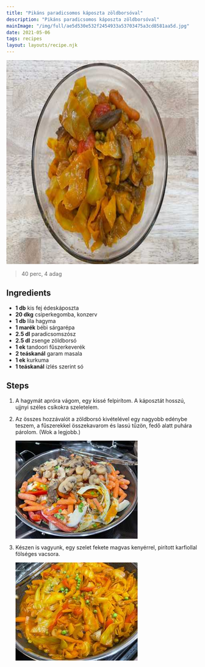 ```yaml
---
title: "Pikáns paradicsomos káposzta zöldborsóval"
description: "Pikáns paradicsomos káposzta zöldborsóval"
mainImage: "/img/full/ae5d530e532f2454933a53703475a3cd8581aa5d.jpg"
date: 2021-05-06
tags: recipes
layout: layouts/recipe.njk
---
```

                            
<p align="center"><a href="https://cookpad.com/hu/receptek/14952455-pikans-paradicsomos-kaposzta-zoldborsoval" rel="Recipe source page"><img width="751" height="532" src="/img/full/ae5d530e532f2454933a53703475a3cd8581aa5d.jpg"/></a></p>

> 40 perc, 4 adag 

## Ingredients
* **1 db** kis fej édeskáposzta
* **20 dkg** csiperkegomba, konzerv
* **1 db** lila hagyma
* **1 marék** bébi sárgarépa
* **2.5 dl** paradicsomszósz
* **2.5 dl** zsenge zöldborsó
* **1 ek** tandoori fűszerkeverék
* **2 teáskanál** garam masala
* **1 ek** kurkuma
* **1 teáskanál** ízlés szerint só

## Steps

1. A hagymát apróra vágom, egy kissé felpirítom. A káposztát hosszú, ujjnyi széles csíkokra szeletelem.
 
    <div style="clear: both"/>

2. Az összes hozzávalót a zöldborsó kivételével egy nagyobb edénybe teszem, a fűszerekkel összekavarom és lassú tűzön, fedő alatt puhára párolom. (Wok a legjobb.)
 
    <p><img width="320" height="256" align="left" src="/img/full/3097fef014419d38dea7c210ef2b91518196a29a.jpg"/></p><div style="clear: both"/>

3. Készen is vagyunk, egy szelet fekete magvas kenyérrel, pirított karfiollal fölséges vacsora.
 
    <p><img width="320" height="256" align="left" src="/img/full/82abbaf81c104863ba2bae0216335b648fc48bb9.jpg"/></p><div style="clear: both"/>

